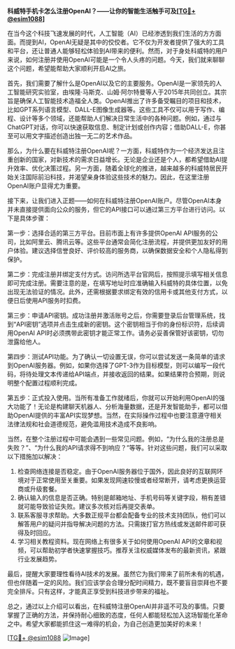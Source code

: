 **科威特手机卡怎么注册OpenAI？——让你的智能生活触手可及[[TG💪+ @esim1088](https://t.me/s/esim1088)]**

在当今这个科技飞速发展的时代，人工智能（AI）已经渗透到我们生活的方方面面。而提到AI，OpenAI无疑是其中的佼佼者。它不仅为开发者提供了强大的工具和平台，还让普通人能够轻松体验到AI带来的便利。然而，对于身处科威特的用户来说，如何注册并使用OpenAI可能是一个令人头疼的问题。今天，我们就来聊聊这个问题，希望能帮助大家顺利开启AI之旅。

首先，我们需要了解什么是OpenAI以及它的主要服务。OpenAI是一家领先的人工智能研究实验室，由埃隆·马斯克、山姆·阿尔特曼等人于2015年共同创立。其宗旨是确保人工智能技术造福全人类。OpenAI推出了许多备受瞩目的项目和技术，比如GPT系列语言模型、DALL-E图像生成器等。这些工具不仅可以用于写作、编程、设计等多个领域，还能帮助人们解决日常生活中的各种问题。例如，通过与ChatGPT对话，你可以快速获取信息、制定计划或创作内容；借助DALL-E，你甚至可以用文字描述创造出独一无二的艺术作品。

那么，为什么要在科威特注册OpenAI呢？一方面，科威特作为一个经济发达且注重创新的国家，对新技术的需求日益增长。无论是企业还是个人，都希望借助AI提升效率、优化决策过程。另一方面，随着全球化的推进，越来越多的科威特居民开始关注国际前沿科技，并渴望亲身体验这些技术的魅力。因此，在这里注册OpenAI账户显得尤为重要。

接下来，让我们进入正题——如何在科威特注册OpenAI账户。尽管OpenAI本身并未直接提供面向公众的服务，但它的API接口可以通过第三方平台进行访问。以下是具体步骤：

第一步：选择合适的第三方平台。目前市面上有许多提供OpenAI API服务的公司，比如阿里云、腾讯云等。这些平台通常会简化注册流程，并提供更加友好的用户体验。建议选择信誉良好、评价较高的服务商，以确保数据安全和个人隐私得到保护。

第二步：完成注册并绑定支付方式。访问所选平台官网后，按照提示填写相关信息即可完成注册。需要注意的是，在填写地址时应准确输入科威特的具体位置，以免出现无法验证的情况。此外，还需根据要求绑定有效的信用卡或其他支付方式，以便日后使用API服务时扣费。

第三步：申请API密钥。成功注册并激活账号之后，你需要登录后台管理系统，找到“API密钥”选项并点击生成新的密钥。这个密钥相当于你的身份标识符，后续调用OpenAI API时必须携带此密钥才能正常工作。请务必妥善保管好该密钥，切勿泄露给他人。

第四步：测试API功能。为了确认一切设置无误，你可以尝试发送一条简单的请求到OpenAI服务器。例如，如果你选择了GPT-3作为目标模型，则可以编写一段代码，将待处理文本传递给API端点，并接收返回的结果。如果结果符合预期，则说明整个配置过程顺利完成。

第五步：正式投入使用。当所有准备工作就绪后，你就可以开始利用OpenAI的强大功能了！无论是构建聊天机器人、分析海量数据，还是开发智能助手，都可以借助OpenAI提供的丰富API实现梦想。当然，在实际操作过程中也要注意遵守相关法律法规和社会道德规范，避免滥用技术造成不良影响。

当然，在整个注册过程中可能会遇到一些常见问题。例如，“为什么我的注册总是失败？”、“为什么我的API请求得不到响应？”等等。针对这些问题，我们可以采取以下措施加以解决：

1. 检查网络连接是否稳定。由于OpenAI服务器位于国外，因此良好的互联网环境对于正常使用至关重要。如果发现网速较慢或者经常断开，请考虑更换运营商或升级套餐。
2. 确认输入的信息是否正确。特别是邮箱地址、手机号码等关键字段，稍有差错就可能导致验证失败。建议多次核对后再提交表单。
3. 联系客服寻求帮助。大多数正规平台都会配备专业的技术支持团队，他们可以解答用户的疑问并指导解决问题的方法。只需拨打官方热线或发送邮件即可获得及时回应。
4. 学习相关教程资料。现在网络上有很多关于如何使用OpenAI API的文章和视频，可以帮助初学者快速掌握技巧。推荐关注权威媒体发布的最新资讯，紧跟行业发展趋势。

最后，提醒大家要理性看待AI技术的发展。虽然它为我们带来了前所未有的机遇，但也伴随着一定的风险。我们应该学会合理分配时间精力，既不要盲目崇拜也不要完全排斥。只有这样，才能真正享受到科技进步带来的福祉。

总之，通过以上介绍可以看出，在科威特注册OpenAI并非遥不可及的事情。只要掌握了正确的方法，并保持耐心细致的态度，任何人都能轻松加入这场智能化革命之中。希望大家都能抓住这一难得的机会，为自己创造更加美好的未来！

[[TG💪+ @esim1088](https://t.me/s/esim1088) ![Image](https://i.postimg.cc/4NQfJmqS/Snipaste-2025-05-13-00-14-12.png)]